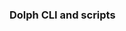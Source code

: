 ### Dolph CLI and scripts

<!-- This section provides additional background on how the `dolph` command iteracts with compilers and scripts to help -->